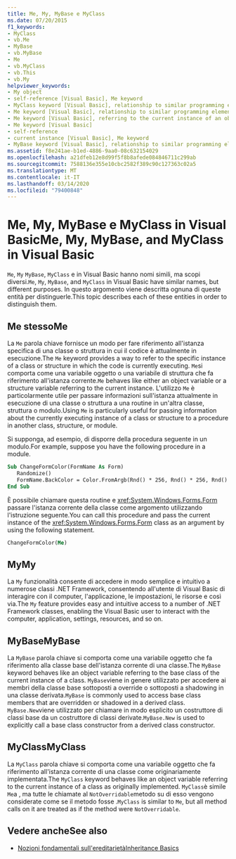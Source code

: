 ```yaml
---
title: Me, My, MyBase e MyClass
ms.date: 07/20/2015
f1_keywords:
- MyClass
- vb.Me
- MyBase
- vb.MyBase
- Me
- vb.MyClass
- vb.This
- vb.My
helpviewer_keywords:
- My object
- self-reference [Visual Basic], Me keyword
- MyClass keyword [Visual Basic], relationship to similar programming elements
- Me keyword [Visual Basic], relationship to similar programming elements
- Me keyword [Visual Basic], referring to the current instance of an object
- Me keyword [Visual Basic]
- self-reference
- current instance [Visual Basic], Me keyword
- MyBase keyword [Visual Basic], relationship to similar programming elements
ms.assetid: f8e241ae-b1ed-4886-9aa0-08c632154029
ms.openlocfilehash: a21dfeb12e8d99f5f8b8afede084846711c299ab
ms.sourcegitcommit: 7588136e355e10cbc2582f389c90c127363c02a5
ms.translationtype: MT
ms.contentlocale: it-IT
ms.lasthandoff: 03/14/2020
ms.locfileid: "79400848"
---
```

# <a name="me-my-mybase-and-myclass-in-visual-basic"></a><span data-ttu-id="3bf54-102">Me, My, MyBase e MyClass in Visual Basic</span><span class="sxs-lookup"><span data-stu-id="3bf54-102">Me, My, MyBase, and MyClass in Visual Basic</span></span>
<span data-ttu-id="3bf54-103">`Me`, `My` `MyBase`, `MyClass` e in Visual Basic hanno nomi simili, ma scopi diversi.</span><span class="sxs-lookup"><span data-stu-id="3bf54-103">`Me`, `My`, `MyBase`, and `MyClass` in Visual Basic have similar names, but different purposes.</span></span> <span data-ttu-id="3bf54-104">In questo argomento viene descritta ognuna di queste entità per distinguerle.</span><span class="sxs-lookup"><span data-stu-id="3bf54-104">This topic describes each of these entities in order to distinguish them.</span></span>  
  
## <a name="me"></a><span data-ttu-id="3bf54-105">Me stesso</span><span class="sxs-lookup"><span data-stu-id="3bf54-105">Me</span></span>  
 <span data-ttu-id="3bf54-106">La `Me` parola chiave fornisce un modo per fare riferimento all'istanza specifica di una classe o struttura in cui il codice è attualmente in esecuzione.</span><span class="sxs-lookup"><span data-stu-id="3bf54-106">The `Me` keyword provides a way to refer to the specific instance of a class or structure in which the code is currently executing.</span></span> <span data-ttu-id="3bf54-107">`Me`si comporta come una variabile oggetto o una variabile di struttura che fa riferimento all'istanza corrente.</span><span class="sxs-lookup"><span data-stu-id="3bf54-107">`Me` behaves like either an object variable or a structure variable referring to the current instance.</span></span> <span data-ttu-id="3bf54-108">L'utilizzo `Me` è particolarmente utile per passare informazioni sull'istanza attualmente in esecuzione di una classe o struttura a una routine in un'altra classe, struttura o modulo.</span><span class="sxs-lookup"><span data-stu-id="3bf54-108">Using `Me` is particularly useful for passing information about the currently executing instance of a class or structure to a procedure in another class, structure, or module.</span></span>  
  
 <span data-ttu-id="3bf54-109">Si supponga, ad esempio, di disporre della procedura seguente in un modulo.</span><span class="sxs-lookup"><span data-stu-id="3bf54-109">For example, suppose you have the following procedure in a module.</span></span>  
  
```vb  
Sub ChangeFormColor(FormName As Form)  
   Randomize()  
   FormName.BackColor = Color.FromArgb(Rnd() * 256, Rnd() * 256, Rnd() * 256)  
End Sub  
```  
  
 <span data-ttu-id="3bf54-110">È possibile chiamare questa routine e <xref:System.Windows.Forms.Form> passare l'istanza corrente della classe come argomento utilizzando l'istruzione seguente.</span><span class="sxs-lookup"><span data-stu-id="3bf54-110">You can call this procedure and pass the current instance of the <xref:System.Windows.Forms.Form> class as an argument by using the following statement.</span></span>  
  
```vb  
ChangeFormColor(Me)  
```  
  
## <a name="my"></a><span data-ttu-id="3bf54-111">My</span><span class="sxs-lookup"><span data-stu-id="3bf54-111">My</span></span>  
 <span data-ttu-id="3bf54-112">La `My` funzionalità consente di accedere in modo semplice e intuitivo a numerose classi .NET Framework, consentendo all'utente di Visual Basic di interagire con il computer, l'applicazione, le impostazioni, le risorse e così via.</span><span class="sxs-lookup"><span data-stu-id="3bf54-112">The `My` feature provides easy and intuitive access to a number of .NET Framework classes, enabling the Visual Basic user to interact with the computer, application, settings, resources, and so on.</span></span>  
  
## <a name="mybase"></a><span data-ttu-id="3bf54-113">MyBase</span><span class="sxs-lookup"><span data-stu-id="3bf54-113">MyBase</span></span>  
 <span data-ttu-id="3bf54-114">La `MyBase` parola chiave si comporta come una variabile oggetto che fa riferimento alla classe base dell'istanza corrente di una classe.</span><span class="sxs-lookup"><span data-stu-id="3bf54-114">The `MyBase` keyword behaves like an object variable referring to the base class of the current instance of a class.</span></span> <span data-ttu-id="3bf54-115">`MyBase`viene in genere utilizzato per accedere ai membri della classe base sottoposti a override o sottoposti a shadowing in una classe derivata.</span><span class="sxs-lookup"><span data-stu-id="3bf54-115">`MyBase` is commonly used to access base class members that are overridden or shadowed in a derived class.</span></span> <span data-ttu-id="3bf54-116">`MyBase.New`viene utilizzato per chiamare in modo esplicito un costruttore di classi base da un costruttore di classi derivate.</span><span class="sxs-lookup"><span data-stu-id="3bf54-116">`MyBase.New` is used to explicitly call a base class constructor from a derived class constructor.</span></span>  
  
## <a name="myclass"></a><span data-ttu-id="3bf54-117">MyClass</span><span class="sxs-lookup"><span data-stu-id="3bf54-117">MyClass</span></span>  
 <span data-ttu-id="3bf54-118">La `MyClass` parola chiave si comporta come una variabile oggetto che fa riferimento all'istanza corrente di una classe come originariamente implementata.</span><span class="sxs-lookup"><span data-stu-id="3bf54-118">The `MyClass` keyword behaves like an object variable referring to the current instance of a class as originally implemented.</span></span> <span data-ttu-id="3bf54-119">`MyClass`è simile `Me`a , ma tutte le chiamate al `NotOverridable`metodo su di esso vengono considerate come se il metodo fosse .</span><span class="sxs-lookup"><span data-stu-id="3bf54-119">`MyClass` is similar to `Me`, but all method calls on it are treated as if the method were `NotOverridable`.</span></span>  
  
## <a name="see-also"></a><span data-ttu-id="3bf54-120">Vedere anche</span><span class="sxs-lookup"><span data-stu-id="3bf54-120">See also</span></span>

- [<span data-ttu-id="3bf54-121">Nozioni fondamentali sull'ereditarietà</span><span class="sxs-lookup"><span data-stu-id="3bf54-121">Inheritance Basics</span></span>](../../../visual-basic/programming-guide/language-features/objects-and-classes/inheritance-basics.md)
